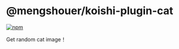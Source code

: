 # @mengshouer/koishi-plugin-cat

[![npm](https://img.shields.io/npm/v/@mengshouer/koishi-plugin-cat?style=flat-square)](https://www.npmjs.com/package/@mengshouer/koishi-plugin-cat)

Get random cat image！
